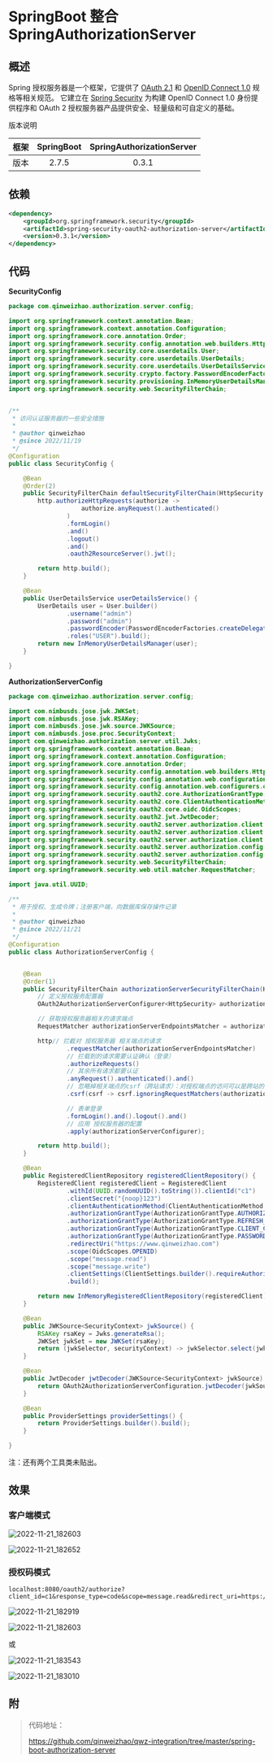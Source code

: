 # SpringBoot 整合 SpringAuthorizationServer

## 概述

Spring 授权服务器是一个框架，它提供了 [OAuth 2.1](https://datatracker.ietf.org/doc/html/draft-ietf-oauth-v2-1-05) 和 [OpenID Connect 1.0](https://openid.net/specs/openid-connect-core-1_0.html) 规格等相关规范。 它建立在 [Spring Security](https://spring.io/projects/spring-security) 为构建 OpenID Connect 1.0 身份提供程序和 OAuth 2 授权服务器产品提供安全、轻量级和可自定义的基础。

版本说明

| 框架 | SpringBoot | SpringAuthorizationServer |
| :--: | :--------: | :-----------------------: |
| 版本 |   2.7.5    |           0.3.1           |


## 依赖

```xml
<dependency>
    <groupId>org.springframework.security</groupId>
    <artifactId>spring-security-oauth2-authorization-server</artifactId>
    <version>0.3.1</version>
</dependency>

```

## 代码

**SecurityConfig**

```java
package com.qinweizhao.authorization.server.config;

import org.springframework.context.annotation.Bean;
import org.springframework.context.annotation.Configuration;
import org.springframework.core.annotation.Order;
import org.springframework.security.config.annotation.web.builders.HttpSecurity;
import org.springframework.security.core.userdetails.User;
import org.springframework.security.core.userdetails.UserDetails;
import org.springframework.security.core.userdetails.UserDetailsService;
import org.springframework.security.crypto.factory.PasswordEncoderFactories;
import org.springframework.security.provisioning.InMemoryUserDetailsManager;
import org.springframework.security.web.SecurityFilterChain;


/**
 * 访问认证服务器的一些安全措施
 *
 * @author qinweizhao
 * @since 2022/11/19
 */
@Configuration
public class SecurityConfig {

    @Bean
    @Order(2)
    public SecurityFilterChain defaultSecurityFilterChain(HttpSecurity http) throws Exception {
        http.authorizeHttpRequests(authorize ->
                    authorize.anyRequest().authenticated()
                )
                .formLogin()
                .and()
                .logout()
                .and()
                .oauth2ResourceServer().jwt();

        return http.build();
    }

    @Bean
    public UserDetailsService userDetailsService() {
        UserDetails user = User.builder()
                .username("admin")
                .password("admin")
                .passwordEncoder(PasswordEncoderFactories.createDelegatingPasswordEncoder()::encode)
                .roles("USER").build();
        return new InMemoryUserDetailsManager(user);
    }

}
```

**AuthorizationServerConfig**

```java
package com.qinweizhao.authorization.server.config;

import com.nimbusds.jose.jwk.JWKSet;
import com.nimbusds.jose.jwk.RSAKey;
import com.nimbusds.jose.jwk.source.JWKSource;
import com.nimbusds.jose.proc.SecurityContext;
import com.qinweizhao.authorization.server.util.Jwks;
import org.springframework.context.annotation.Bean;
import org.springframework.context.annotation.Configuration;
import org.springframework.core.annotation.Order;
import org.springframework.security.config.annotation.web.builders.HttpSecurity;
import org.springframework.security.config.annotation.web.configuration.OAuth2AuthorizationServerConfiguration;
import org.springframework.security.config.annotation.web.configurers.oauth2.server.authorization.OAuth2AuthorizationServerConfigurer;
import org.springframework.security.oauth2.core.AuthorizationGrantType;
import org.springframework.security.oauth2.core.ClientAuthenticationMethod;
import org.springframework.security.oauth2.core.oidc.OidcScopes;
import org.springframework.security.oauth2.jwt.JwtDecoder;
import org.springframework.security.oauth2.server.authorization.client.InMemoryRegisteredClientRepository;
import org.springframework.security.oauth2.server.authorization.client.RegisteredClient;
import org.springframework.security.oauth2.server.authorization.client.RegisteredClientRepository;
import org.springframework.security.oauth2.server.authorization.config.ClientSettings;
import org.springframework.security.oauth2.server.authorization.config.ProviderSettings;
import org.springframework.security.web.SecurityFilterChain;
import org.springframework.security.web.util.matcher.RequestMatcher;

import java.util.UUID;

/**
 * 用于授权、生成令牌；注册客户端，向数据库保存操作记录
 *
 * @author qinweizhao
 * @since 2022/11/21
 */
@Configuration
public class AuthorizationServerConfig {


    @Bean
    @Order(1)
    public SecurityFilterChain authorizationServerSecurityFilterChain(HttpSecurity http) throws Exception {
        // 定义授权服务配置器
        OAuth2AuthorizationServerConfigurer<HttpSecurity> authorizationServerConfigurer = new OAuth2AuthorizationServerConfigurer<>();

        // 获取授权服务器相关的请求端点
        RequestMatcher authorizationServerEndpointsMatcher = authorizationServerConfigurer.getEndpointsMatcher();

        http// 拦截对 授权服务器 相关端点的请求
                .requestMatcher(authorizationServerEndpointsMatcher)
                // 拦载到的请求需要认证确认（登录）
                .authorizeRequests()
                // 其余所有请求都要认证
                .anyRequest().authenticated().and()
                // 忽略掉相关端点的csrf（跨站请求）：对授权端点的访问可以是跨站的
                .csrf(csrf -> csrf.ignoringRequestMatchers(authorizationServerEndpointsMatcher))

                // 表单登录
                .formLogin().and().logout().and()
                // 应用 授权服务器的配置
                .apply(authorizationServerConfigurer);

        return http.build();
    }

    @Bean
    public RegisteredClientRepository registeredClientRepository() {
        RegisteredClient registeredClient = RegisteredClient
                .withId(UUID.randomUUID().toString()).clientId("c1")
                .clientSecret("{noop}123")
                .clientAuthenticationMethod(ClientAuthenticationMethod.CLIENT_SECRET_BASIC)
                .authorizationGrantType(AuthorizationGrantType.AUTHORIZATION_CODE)
                .authorizationGrantType(AuthorizationGrantType.REFRESH_TOKEN)
                .authorizationGrantType(AuthorizationGrantType.CLIENT_CREDENTIALS)
                .authorizationGrantType(AuthorizationGrantType.PASSWORD)
                .redirectUri("https://www.qinweizhao.com")
                .scope(OidcScopes.OPENID)
                .scope("message.read")
                .scope("message.write")
                .clientSettings(ClientSettings.builder().requireAuthorizationConsent(true).build())
                .build();

        return new InMemoryRegisteredClientRepository(registeredClient);
    }

    @Bean
    public JWKSource<SecurityContext> jwkSource() {
        RSAKey rsaKey = Jwks.generateRsa();
        JWKSet jwkSet = new JWKSet(rsaKey);
        return (jwkSelector, securityContext) -> jwkSelector.select(jwkSet);
    }

    @Bean
    public JwtDecoder jwtDecoder(JWKSource<SecurityContext> jwkSource) {
        return OAuth2AuthorizationServerConfiguration.jwtDecoder(jwkSource);
    }

    @Bean
    public ProviderSettings providerSettings() {
        return ProviderSettings.builder().build();
    }

}
```

注：还有两个工具类未贴出。

## 效果

### 客户端模式

![2022-11-21_182603](https://img.qinweizhao.com/2022/11/2022-11-21_182603.png)

![2022-11-21_182652](https://img.qinweizhao.com/2022/11/2022-11-21_182652.png)

### 授权码模式

```http
localhost:8080/oauth2/authorize?client_id=c1&response_type=code&scope=message.read&redirect_uri=https://www.qinweizhao.com
```

![2022-11-21_182919](https://img.qinweizhao.com/2022/11/2022-11-21_182919.png)

![2022-11-21_182603](https://img.qinweizhao.com/2022/11/2022-11-21_182603.png)

或

![2022-11-21_183543](https://img.qinweizhao.com/2022/11/2022-11-21_183543.png)

![2022-11-21_183010](https://img.qinweizhao.com/2022/11/2022-11-21_183010.png)


## 附

>代码地址：
>
>https://github.com/qinweizhao/qwz-integration/tree/master/spring-boot-authorization-server
